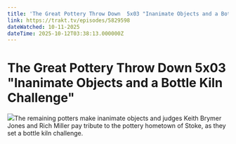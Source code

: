 ```yaml
---
title: 'The Great Pottery Throw Down  5x03 "Inanimate Objects and a Bottle Kiln Challenge"' 
link: https://trakt.tv/episodes/5829598
dateWatched: 10-11-2025
dateTime: 2025-10-12T03:38:13.000000Z
---
```

# The Great Pottery Throw Down  5x03 "Inanimate Objects and a Bottle Kiln Challenge"

![](https://walter-r2.trakt.tv/images/episodes/005/829/598/screenshots/thumb/e3f79c2483.jpg)The remaining potters make inanimate objects and judges Keith Brymer Jones and Rich Miller pay tribute to the pottery hometown of Stoke, as they set a bottle kiln challenge.